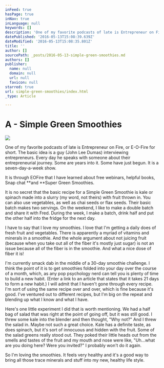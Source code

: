 ```yaml
---
inFeed: true
hasPage: true
inNav: true
inLanguage: null
keywords: []
description: 'One of my favorite podcasts of late is Entrepreneur on Fire, or E-O-Fire for short. The basic idea is a guy (John Lee Dumas) interviewing entrepreneurs. Every day he speaks with someone about their entrepreneurial journey. Some are years into it. Some have just begun. It is a seven-day-a-week show.'
datePublished: '2016-05-13T15:08:39.639Z'
dateModified: '2016-05-13T15:08:35.801Z'
title: ''
author: []
sourcePath: _posts/2016-05-13-simple-green-smoothies.md
authors: []
publisher:
  name: null
  domain: null
  url: null
  favicon: null
starred: true
url: simple-green-smoothies/index.html
_type: Article

---
```

# A - Simple Green Smoothies
![](https://the-grid-user-content.s3-us-west-2.amazonaws.com/16520c9f-a810-47bc-b397-5140a68ddcf0.jpg)

One of my favorite podcasts of late is Entrepreneur on Fire, or E-O-Fire for short. The basic idea is a guy (John Lee Dumas) interviewing entrepreneurs. Every day he speaks with someone about their entrepreneurial journey. Some are years into it. Some have just begun. It is a seven-day-a-week show.

It is through EOFire that I have learned about free webinars, helpful books, Snap chat **and **Super Green Smoothies.

It is no secret that the basic recipe for a Simple Green Smoothie is kale or spinach made into a slurry (my word, not theirs) with fruit thrown in. You can also use vegetables, as well as chai seeds or flax seeds. Their basic batch makes two servings. On the weekend, I like to make a double batch and share it with Fred. During the week, I make a batch, drink half and put the other half into the fridge for the next day.

I have to say that I love my smoothies. I love that I'm getting a daily does of fresh fruit and vegetables. There is apparently a myriad of vitamins and minerals in a smoothie. And the whole argument about not juicing fruit (because when you take out all of the fiber it's mostly just sugar) is not an issue because all of the fiber is in the smoothie. And what a nice dose of fiber it is!

I'm currently smack dab in the middle of a 30-day smoothie challenge. I think the point of it is to get smoothies folded into your day over the course of a month, which, as any pop psychology nerd can tell you is plenty of time to build a new habit. (Enter a link to an article that states that it takes 21 days to form a new habit.) I will admit that I haven't gone through every recipe. I'm sort of using the same recipe over and over, which is fine because it's good. I've ventured out to different recipes, but I'm big on the repeat and blending up what I know and what I have.

Here's one little experiment I did that is worth mentioning. We had a half bag of salad that was right at the point of going off, but it was still good. I threw some kale into the blender and then thought, "Why not?" And I threw the salad in. Maybe not such a great choice. Kale has a definite taste, as does spinach, but it's sort of innocuous and hidden with the fruit. Some of the salad greens really stood out. They poked their little heads out from the smells and tastes of the fruit and my mouth and nose were like, "Uh...what are you doing here? Were you invited?" I probably won't do it again.

So I'm loving the smoothies. It feels very healthy and it's a good way to bring all those trace minerals and stuff into my new, healthy life style.